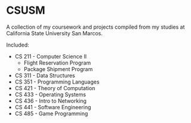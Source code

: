 # CSUSM
A collection of my coursework and projects compiled from my studies at California State University San Marcos.

Included:

* CS 211 - Computer Science II
  * Flight Reservation Program
  * Package Shipment Program
* CS 311 - Data Structures
* CS 351 - Programming Languages
* CS 421 - Theory of Computation
* CS 433 - Operating Systems
* CS 436 - Intro to Networking
* CS 441 - Software Engineering
* CS 485 - Game Programming


